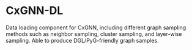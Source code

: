# CxGNN-DL

Data loading component for CxGNN, including different graph sampling methods such as neighbor sampling, cluster sampling, and layer-wise sampling. Able to produce DGL/PyG-friendly graph samples.
